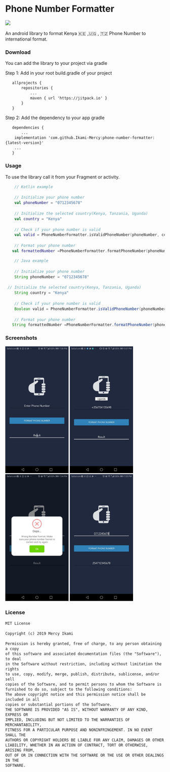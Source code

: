 # Phone Number Formatter

[![](https://jitpack.io/v/Ikami-Mercy/phone-number-formatter.svg)](https://jitpack.io/#Ikami-Mercy/phone-number-formatter)


An android library to format Kenya 🇰🇪 ,🇺🇬 , 🇹🇿 Phone Number to international format.

### Download
You can add the library to your project via gradle


Step 1: Add in your root build.gradle of your project
```
   allprojects {
       repositories {
           ...
           maven { url 'https://jitpack.io' }
       }
   }
```

Step 2: Add the dependency to your app gradle
```
   dependencies {
       ...
    implementation 'com.github.Ikami-Mercy:phone-number-formatter:{latest-version}'
    ...
   }
```

### Usage
To use the library call it from your Fragment or activity.

```kotlin
    // Kotlin example

    // Initialize your phone number
    val phoneNumber = "0712345678"

    // Initialize the selected country(Kenya, Tanzania, Uganda)
    val country = "Kenya"

    // Check if your phone number is valid
    val valid = PhoneNumberFormatter.isValidPhoneNumber(phoneNumber, country)

    // Format your phone number
   val formattedNumber =PhoneNumberFormatter.formatPhoneNumber(phoneNumber, country)
```

```java
    // Java example

    // Initialize your phone number
    String phoneNumber = "0712345678"

 // Initialize the selected country(Kenya, Tanzania, Uganda)
    String country = "Kenya"

    // Check if your phone number is valid
    Boolean valid = PhoneNumberFormatter.isValidPhoneNumber(phoneNumber, country)

    // Format your phone number
   String formattedNumber =PhoneNumberFormatter.formatPhoneNumber(phoneNumber, country)
```


### Screenshots
<img src="ScreenShots/3.jpeg" width="200"> <img src="ScreenShots/4.jpeg" width="200"> <img src="ScreenShots/2.jpeg" width="200"> <img src="ScreenShots/1.jpeg" width="200">



### License
```
MIT License

Copyright (c) 2019 Mercy Ikami

Permission is hereby granted, free of charge, to any person obtaining a copy
of this software and associated documentation files (the "Software"), to deal
in the Software without restriction, including without limitation the rights
to use, copy, modify, merge, publish, distribute, sublicense, and/or sell
copies of the Software, and to permit persons to whom the Software is
furnished to do so, subject to the following conditions:
The above copyright notice and this permission notice shall be included in all
copies or substantial portions of the Software.
THE SOFTWARE IS PROVIDED "AS IS", WITHOUT WARRANTY OF ANY KIND, EXPRESS OR
IMPLIED, INCLUDING BUT NOT LIMITED TO THE WARRANTIES OF MERCHANTABILITY,
FITNESS FOR A PARTICULAR PURPOSE AND NONINFRINGEMENT. IN NO EVENT SHALL THE
AUTHORS OR COPYRIGHT HOLDERS BE LIABLE FOR ANY CLAIM, DAMAGES OR OTHER
LIABILITY, WHETHER IN AN ACTION OF CONTRACT, TORT OR OTHERWISE, ARISING FROM,
OUT OF OR IN CONNECTION WITH THE SOFTWARE OR THE USE OR OTHER DEALINGS IN THE
SOFTWARE.
```